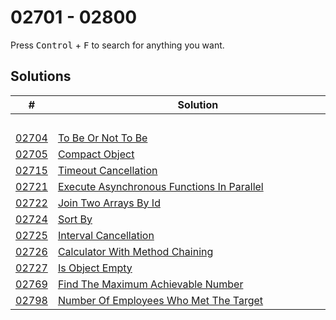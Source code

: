 # 02701 - 02800

Press <kbd>Control</kbd> + <kbd>F</kbd> to search for anything you want.

## Solutions
| # | Solution | Topic | Difficulty |
| --- | --- | --- | --- |
| | &emsp;&emsp;&emsp;&emsp;&emsp;&emsp;&emsp;&emsp;&emsp;&emsp;&emsp;&emsp;&emsp;&emsp;&emsp;&emsp;&emsp;&emsp;&emsp;&emsp;&emsp;&emsp;&emsp;&emsp;&emsp;&emsp;&emsp;&emsp; | &emsp;&emsp;&emsp;&emsp;&emsp;&emsp;&emsp;&emsp;&emsp;&emsp; | |  
| [02704](https://leetcode.com/problems/to-be-or-not-to-be/) | [To Be Or Not To Be](02704-to-be-or-not-to-be.ts) | `Typescript` | Easy |  
| [02705](https://leetcode.com/problems/compact-object/) | [Compact Object](02705-compact-object.ts) | `Typescript` | Medium |  
| [02715](https://leetcode.com/problems/timeout-cancellation/) | [Timeout Cancellation](02715-timeout-cancellation.ts) | `Typescript` | Easy |  
| [02721](https://leetcode.com/problems/execute-asynchronous-functions-in-parallel/) | [Execute Asynchronous Functions In Parallel](02721-execute-asynchronous-functions-in-parallel.ts) | `Typescript` | Medium |  
| [02722](https://leetcode.com/problems/join-two-arrays-by-id/) | [Join Two Arrays By Id](02722-join-two-arrays-by-id.ts) | `Typescript` | Medium |  
| [02724](https://leetcode.com/problems/sort-by/) | [Sort By](02724-sort-by.ts) | `Typescript` | Easy |  
| [02725](https://leetcode.com/problems/interval-cancellation/) | [Interval Cancellation](02725-interval-cancellation.ts) | `Typescript` | Easy |  
| [02726](https://leetcode.com/problems/calculator-with-method-chaining/) | [Calculator With Method Chaining](02726-calculator-with-method-chaining.ts) | `Typescript` | Easy |  
| [02727](https://leetcode.com/problems/is-object-empty/) | [Is Object Empty](02727-is-object-empty.ts) | `Typescript` | Easy |  
| [02769](https://leetcode.com/problems/find-the-maximum-achievable-number/) | [Find The Maximum Achievable Number](02769-find-the-maximum-achievable-number.cpp) | `Math` | Easy |  
| [02798](https://leetcode.com/problems/number-of-employees-who-met-the-target/) | [Number Of Employees Who Met The Target](02798-number-of-employees-who-met-the-target.cpp) | `Array` | Easy |  